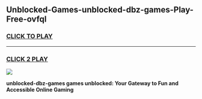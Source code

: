 
## Unblocked-Games-unblocked-dbz-games-Play-Free-ovfql
<h3>
<a href="https://premium76.site?title=unblocked-dbz-games&ref=19M">CLICK TO PLAY</a></h3>
<hr>

<h3>
<a href="https://premium76.site?title=unblocked-dbz-games&ref=19M">CLICK 2 PLAY</a>
  
</h3>

<a href="https://premium76.site?title=unblocked-dbz-games&ref=19M"><img src="https://clearcache.store/games.png"></a>


**unblocked-dbz-games games unblocked: Your Gateway to Fun and Accessible Online Gaming**
